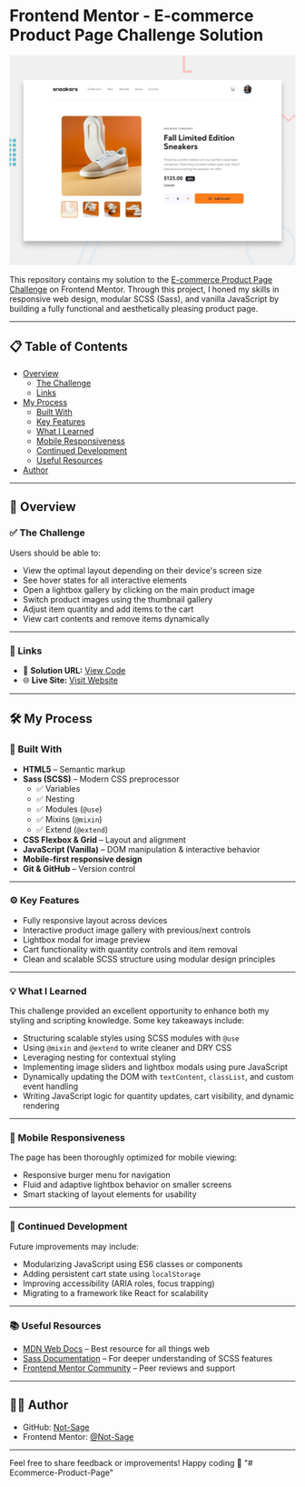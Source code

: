 # Frontend Mentor - E-commerce Product Page Challenge Solution

![Design preview for the E-commerce product page coding challenge](./design/desktop-preview.jpg)

This repository contains my solution to the [E-commerce Product Page Challenge](https://www.frontendmentor.io/challenges/ecommerce-product-page-UPsZ9MJp6) on Frontend Mentor. Through this project, I honed my skills in responsive web design, modular SCSS (Sass), and vanilla JavaScript by building a fully functional and aesthetically pleasing product page.

---

## 📋 Table of Contents

- [Overview](#overview)
  - [The Challenge](#the-challenge)
  - [Links](#links)
- [My Process](#my-process)
  - [Built With](#built-with)
  - [Key Features](#key-features)
  - [What I Learned](#what-i-learned)
  - [Mobile Responsiveness](#mobile-responsiveness)
  - [Continued Development](#continued-development)
  - [Useful Resources](#useful-resources)
- [Author](#author)

---

## 📖 Overview

### ✅ The Challenge

Users should be able to:

- View the optimal layout depending on their device's screen size
- See hover states for all interactive elements
- Open a lightbox gallery by clicking on the main product image
- Switch product images using the thumbnail gallery
- Adjust item quantity and add items to the cart
- View cart contents and remove items dynamically

---

### 🔗 Links

- 🔧 **Solution URL:** [View Code](https://your-solution-url.com)
- 🌐 **Live Site:** [Visit Website](https://your-live-site-url.com)

---

## 🛠 My Process

### 🧱 Built With

- **HTML5** – Semantic markup
- **Sass (SCSS)** – Modern CSS preprocessor
  - ✅ Variables
  - ✅ Nesting
  - ✅ Modules (`@use`)
  - ✅ Mixins (`@mixin`)
  - ✅ Extend (`@extend`)
- **CSS Flexbox & Grid** – Layout and alignment
- **JavaScript (Vanilla)** – DOM manipulation & interactive behavior
- **Mobile-first responsive design**
- **Git & GitHub** – Version control

---

### ⚙️ Key Features

- Fully responsive layout across devices
- Interactive product image gallery with previous/next controls
- Lightbox modal for image preview
- Cart functionality with quantity controls and item removal
- Clean and scalable SCSS structure using modular design principles

---

### 💡 What I Learned

This challenge provided an excellent opportunity to enhance both my styling and scripting knowledge. Some key takeaways include:

- Structuring scalable styles using SCSS modules with `@use`
- Using `@mixin` and `@extend` to write cleaner and DRY CSS
- Leveraging nesting for contextual styling
- Implementing image sliders and lightbox modals using pure JavaScript
- Dynamically updating the DOM with `textContent`, `classList`, and custom event handling
- Writing JavaScript logic for quantity updates, cart visibility, and dynamic rendering

---

### 📱 Mobile Responsiveness

The page has been thoroughly optimized for mobile viewing:

- Responsive burger menu for navigation
- Fluid and adaptive lightbox behavior on smaller screens
- Smart stacking of layout elements for usability

---

### 🔄 Continued Development

Future improvements may include:

- Modularizing JavaScript using ES6 classes or components
- Adding persistent cart state using `localStorage`
- Improving accessibility (ARIA roles, focus trapping)
- Migrating to a framework like React for scalability

---

### 📚 Useful Resources

- [MDN Web Docs](https://developer.mozilla.org/en-US/) – Best resource for all things web
- [Sass Documentation](https://sass-lang.com/documentation) – For deeper understanding of SCSS features
- [Frontend Mentor Community](https://www.frontendmentor.io/community) – Peer reviews and support

---

## 👨‍💻 Author

- GitHub: [Not-Sage](https://github.com/Not-Sage)
- Frontend Mentor: [@Not-Sage](https://www.frontendmentor.io/profile/Not-Sage)

---

Feel free to share feedback or improvements! Happy coding 🎉
"# Ecommerce-Product-Page" 
